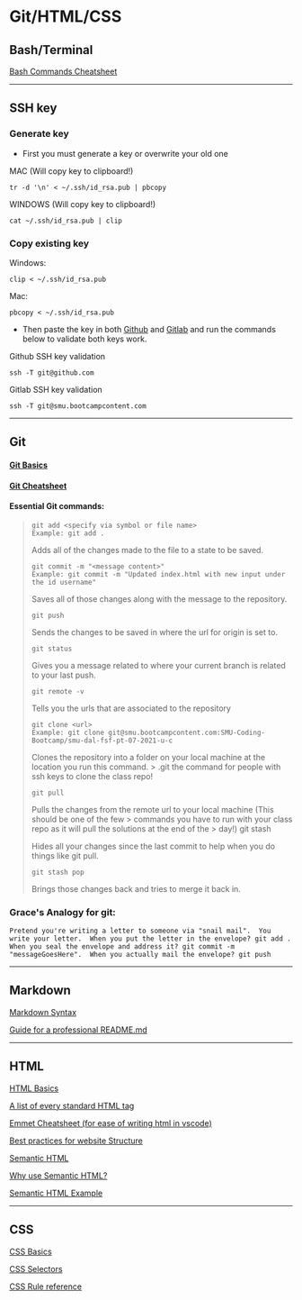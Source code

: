 # Git/HTML/CSS
## Bash/Terminal  

[Bash Commands Cheatsheet](https://www.educative.io/blog/bash-shell-command-cheat-sheet)

---

## SSH key  

### Generate key  
- First you must generate a key or overwrite your old one

MAC (Will copy key to clipboard!)

    tr -d '\n' < ~/.ssh/id_rsa.pub | pbcopy

WINDOWS (Will copy key to clipboard!)

    cat ~/.ssh/id_rsa.pub | clip

### Copy existing key  

Windows:
    
    clip < ~/.ssh/id_rsa.pub

Mac:

    pbcopy < ~/.ssh/id_rsa.pub


- Then paste the key in both [Github](https://github.com/settings/keys) and [Gitlab](https://smu.bootcampcontent.com/-/profile/keys) and run the commands below to validate both keys work.

Github SSH key validation

    ssh -T git@github.com

Gitlab SSH key validation

    ssh -T git@smu.bootcampcontent.com


---

## Git  

#### [Git Basics](https://www.atlassian.com/git)  

#### [Git Cheatsheet](https://education.github.com/git-cheat-sheet-education.pdf)  


#### Essential Git commands:  
 
>     git add <specify via symbol or file name> 
>     Example: git add .
> 
> Adds all of the changes made to the file to a state to be saved. 
> 
>     git commit -m "<message content>" 
>     Example: git commit -m "Updated index.html with new input under the id username"
> 
> Saves all of those changes along with the message to the repository. 
>     
>     git push 
> 
> Sends the changes to be saved in where the url for origin is set to.
>     
>     git status 
> 
> Gives you a message related to where your current branch is related to your last push.
>     
>     git remote -v 
> 
> Tells you the urls that are associated to the repository
>     
>     git clone <url> 
>     Example: git clone git@smu.bootcampcontent.com:SMU-Coding-Bootcamp/smu-dal-fsf-pt-07-2021-u-c
> 
> Clones the repository into a folder on your local machine at the location you run this command. > .git the command for people with ssh keys to clone the class repo!
>     
>     git pull 
> 
> Pulls the changes from the remote url to your local machine (This should be one of the few > commands you have to run with your class repo as it will pull the solutions at the end of the > day!)
>     git stash 
> 
> Hides all your changes since the last commit to help when you do things like git pull. 
> 
>     git stash pop 
>     
> Brings those changes back and tries to merge it back in.
> 
### Grace's Analogy for git: 

    Pretend you're writing a letter to someone via "snail mail".  You write your letter.  When you put the letter in the envelope? git add .  When you seal the envelope and address it? git commit -m "messageGoesHere".  When you actually mail the envelope? git push 


---

## Markdown

[Markdown Syntax](https://www.markdownguide.org/basic-syntax/)

[Guide for a professional README.md](https://coding-boot-camp.github.io/full-stack/github/professional-readme-guide)


---

## HTML

[HTML Basics](https://www.w3schools.com/html/html_intro.asp)

[A list of every standard HTML tag](https://developer.mozilla.org/en-US/docs/Web/HTML/Element)

[Emmet Cheatsheet (for ease of writing html in vscode)](https://docs.emmet.io/cheat-sheet/)

[Best practices for website Structure](https://developer.mozilla.org/en-US/docs/Learn/HTML/Introduction_to_HTML/Document_and_website_structure)

[Semantic HTML](https://html.spec.whatwg.org/multipage/sections.html#the-h1-h2-h3-h4-h5-and-h6-elements)

[Why use Semantic HTML?](https://medium.com/adalab/the-importance-of-semantic-html-78e74fb75ff0)

[Semantic HTML Example](https://gist.github.com/thomd/9220049)


---

## CSS 

[CSS Basics](https://www.w3schools.com/css/css_intro.asp)

[CSS Selectors](https://www.w3schools.com/css/css_selectors.asp)

[CSS Rule reference](https://www.w3schools.com/cssref/default.asp)
